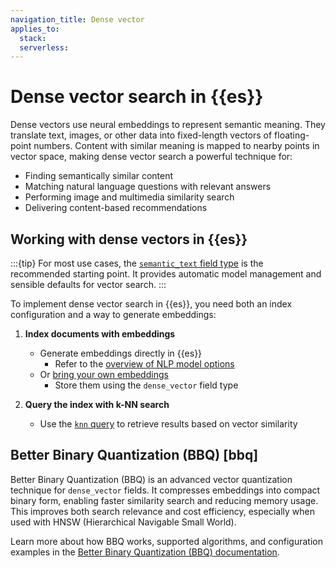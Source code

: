```yaml
---
navigation_title: Dense vector
applies_to:
  stack:
  serverless:
---
```

# Dense vector search in {{es}}

Dense vectors use neural embeddings to represent semantic meaning. They translate text, images, or other data into fixed-length vectors of floating-point numbers. Content with similar meaning is mapped to nearby points in vector space, making dense vector search a powerful technique for:

- Finding semantically similar content
- Matching natural language questions with relevant answers
- Performing image and multimedia similarity search
- Delivering content-based recommendations

## Working with dense vectors in {{es}}

:::{tip}
For most use cases, the [`semantic_text` field type](../semantic-search/semantic-search-semantic-text.md) is the recommended starting point. It provides automatic model management and sensible defaults for vector search.
:::

To implement dense vector search in {{es}}, you need both an index configuration and a way to generate embeddings:

1. **Index documents with embeddings**
   - Generate embeddings directly in {{es}}
     - Refer to the [overview of NLP model options](../semantic-search.md#using-nlp-models)
   - Or [bring your own embeddings](bring-own-vectors.md)
     - Store them using the `dense_vector` field type

2. **Query the index with k-NN search**
   - Use the [`knn` query](knn.md) to retrieve results based on vector similarity

## Better Binary Quantization (BBQ) [bbq]

Better Binary Quantization (BBQ) is an advanced vector quantization technique for `dense_vector` fields. It compresses embeddings into compact binary form, enabling faster similarity search and reducing memory usage. This improves both search relevance and cost efficiency, especially when used with HNSW (Hierarchical Navigable Small World).

Learn more about how BBQ works, supported algorithms, and configuration examples in the [Better Binary Quantization (BBQ) documentation](https://www.elastic.co/docs/reference/elasticsearch/index-settings/bbq).
